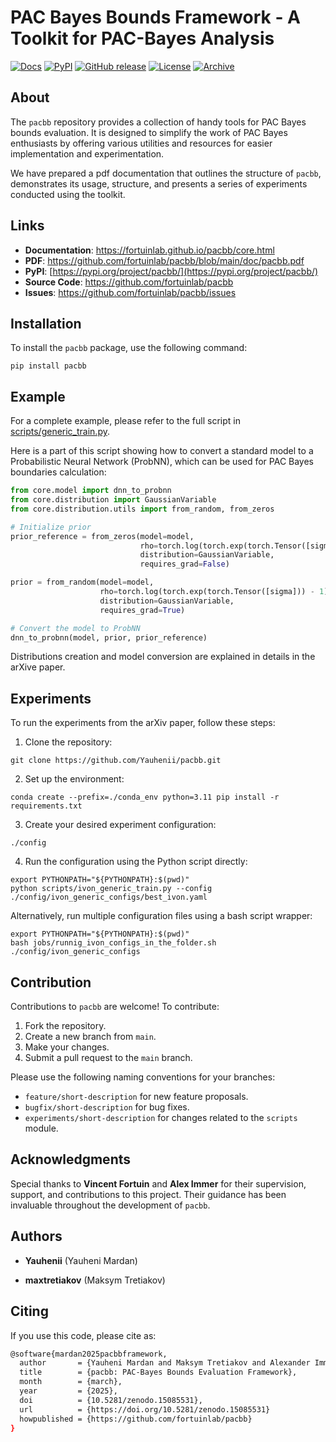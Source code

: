 # PAC Bayes Bounds Framework - A Toolkit for PAC-Bayes Analysis

[![Docs](https://img.shields.io/badge/docs-latest-blue.svg)](https://yauhenii.github.io/pacbb/core.html)
[![PyPI](https://img.shields.io/pypi/v/pacbb.svg)](https://pypi.org/project/pacbb/)
[![GitHub release](https://img.shields.io/github/release/yauhenii/pacbb.svg)](https://github.com/yauhenii/pacbb/releases)
[![License](https://img.shields.io/badge/License-MIT-blue.svg)](https://opensource.org/licenses/MIT)
[![Archive](https://img.shields.io/badge/Archive-Yes-green.svg)](https://github.com/yauhenii/pacbb)

## About

The `pacbb` repository provides a collection of handy tools for PAC Bayes bounds evaluation. It is designed to simplify the work of PAC Bayes enthusiasts by offering various utilities and resources for easier implementation and experimentation.

We have prepared a pdf documentation that outlines the structure of ```pacbb```, demonstrates its usage, structure, and presents a series of experiments conducted using the toolkit.

## Links

- **Documentation**: https://fortuinlab.github.io/pacbb/core.html
- **PDF**: https://github.com/fortuinlab/pacbb/blob/main/doc/pacbb.pdf
- **PyPI**: [https://pypi.org/project/pacbb/](https://pypi.org/project/pacbb/)
- **Source Code**: https://github.com/fortuinlab/pacbb
- **Issues**: https://github.com/fortuinlab/pacbb/issues

## Installation

To install the `pacbb` package, use the following command:

```
pip install pacbb
```

## Example

For a complete example, please refer to the full script in [scripts/generic_train.py](https://github.com/yauhenii/pacbb/blob/main/scripts/generic_train.py).

Here is a part of this script showing how to convert a standard model to a Probabilistic Neural Network (ProbNN), which can be used for PAC Bayes boundaries calculation:

```python
from core.model import dnn_to_probnn
from core.distribution import GaussianVariable
from core.distribution.utils import from_random, from_zeros

# Initialize prior
prior_reference = from_zeros(model=model, 
                             rho=torch.log(torch.exp(torch.Tensor([sigma])) - 1), 
                             distribution=GaussianVariable, 
                             requires_grad=False)

prior = from_random(model=model, 
                    rho=torch.log(torch.exp(torch.Tensor([sigma])) - 1), 
                    distribution=GaussianVariable, 
                    requires_grad=True)

# Convert the model to ProbNN
dnn_to_probnn(model, prior, prior_reference)
```

Distributions creation and model conversion are explained in details in the arXive paper.

## Experiments

To run the experiments from the arXiv paper, follow these steps:

1. Clone the repository:

```
git clone https://github.com/Yauhenii/pacbb.git
```

2. Set up the environment:

```
conda create --prefix=./conda_env python=3.11 pip install -r requirements.txt
```

3. Create your desired experiment configuration:

```
./config
```

4. Run the configuration using the Python script directly:

```
export PYTHONPATH="${PYTHONPATH}:$(pwd)" 
python scripts/ivon_generic_train.py --config ./config/ivon_generic_configs/best_ivon.yaml
```

Alternatively, run multiple configuration files using a bash script wrapper:

```
export PYTHONPATH="${PYTHONPATH}:$(pwd)" 
bash jobs/runnig_ivon_configs_in_the_folder.sh ./config/ivon_generic_configs
```


## Contribution

Contributions to `pacbb` are welcome! To contribute:

1. Fork the repository.
2. Create a new branch from `main`.
3. Make your changes.
4. Submit a pull request to the `main` branch.

Please use the following naming conventions for your branches:

- `feature/short-description` for new feature proposals.
- `bugfix/short-description` for bug fixes.
- `experiments/short-description` for changes related to the `scripts` module.

## Acknowledgments

Special thanks to **Vincent Fortuin** and **Alex Immer** for their supervision, support, and contributions to this project. Their guidance has been invaluable throughout the development of `pacbb`.


## Authors

* **Yauhenii** (Yauheni Mardan)

* **maxtretiakov** (Maksym Tretiakov)

## Citing

If you use this code, please cite as:
```sh
@software{mardan2025pacbbframework,
  author       = {Yauheni Mardan and Maksym Tretiakov and Alexander Immer and Vincent Fortuin},               
  title        = {pacbb: PAC-Bayes Bounds Evaluation Framework},
  month        = {march},
  year         = {2025},
  doi          = {10.5281/zenodo.15085531},
  url          = {https://doi.org/10.5281/zenodo.15085531}
  howpublished = {https://github.com/fortuinlab/pacbb}
}
```
